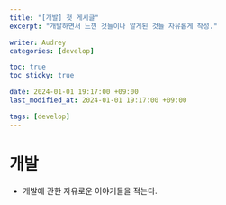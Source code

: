 ```yaml
---
title: "[개발] 첫 게시글"
excerpt: "개발하면서 느낀 것들이나 알게된 것들 자유롭게 작성."

writer: Audrey
categories: [develop]

toc: true
toc_sticky: true

date: 2024-01-01 19:17:00 +09:00
last_modified_at: 2024-01-01 19:17:00 +09:00

tags: [develop]
---
```


# 개발
- 개발에 관한 자유로운 이야기들을 적는다.
